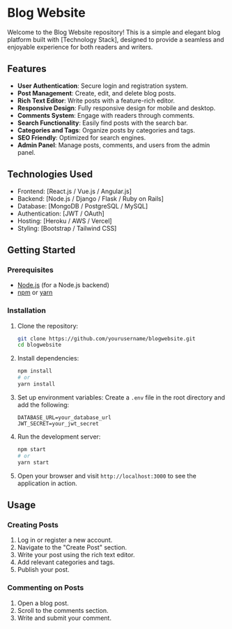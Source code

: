 

# Blog Website

Welcome to the Blog Website repository! This is a simple and elegant blog platform built with [Technology Stack], designed to provide a seamless and enjoyable experience for both readers and writers.

## Features

- **User Authentication**: Secure login and registration system.
- **Post Management**: Create, edit, and delete blog posts.
- **Rich Text Editor**: Write posts with a feature-rich editor.
- **Responsive Design**: Fully responsive design for mobile and desktop.
- **Comments System**: Engage with readers through comments.
- **Search Functionality**: Easily find posts with the search bar.
- **Categories and Tags**: Organize posts by categories and tags.
- **SEO Friendly**: Optimized for search engines.
- **Admin Panel**: Manage posts, comments, and users from the admin panel.

## Technologies Used

- Frontend: [React.js / Vue.js / Angular.js]
- Backend: [Node.js / Django / Flask / Ruby on Rails]
- Database: [MongoDB / PostgreSQL / MySQL]
- Authentication: [JWT / OAuth]
- Hosting: [Heroku / AWS / Vercel]
- Styling: [Bootstrap / Tailwind CSS]

## Getting Started

### Prerequisites

- [Node.js](https://nodejs.org/) (for a Node.js backend)
- [npm](https://www.npmjs.com/) or [yarn](https://yarnpkg.com/)

### Installation

1. Clone the repository:
   ```bash
   git clone https://github.com/yourusername/blogwebsite.git
   cd blogwebsite
   ```

2. Install dependencies:
   ```bash
   npm install
   # or
   yarn install
   ```

3. Set up environment variables:
   Create a `.env` file in the root directory and add the following:
   ```plaintext
   DATABASE_URL=your_database_url
   JWT_SECRET=your_jwt_secret
   ```

4. Run the development server:
   ```bash
   npm start
   # or
   yarn start
   ```

5. Open your browser and visit `http://localhost:3000` to see the application in action.

## Usage

### Creating Posts

1. Log in or register a new account.
2. Navigate to the "Create Post" section.
3. Write your post using the rich text editor.
4. Add relevant categories and tags.
5. Publish your post.

### Commenting on Posts

1. Open a blog post.
2. Scroll to the comments section.
3. Write and submit your comment.

